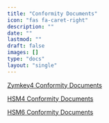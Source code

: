 ```yaml
---
title: "Conformity Documents"
icon: "fas fa-caret-right"
description: ""
date: ""
lastmod: ""
draft: false
images: []
type: "docs"
layout: "single"
---
```


[Zymkey4 Conformity Documents](https://docs.zymbit.com/reference/conformity/zymkey4/)

[HSM4 Conformity Documents](https://docs.zymbit.com/reference/conformity/hsm4/)

[HSM6 Conformity Documents](https://docs.zymbit.com/reference/conformity/hsm6/)